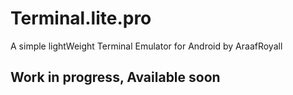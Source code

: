 # Terminal.lite.pro
A simple lightWeight Terminal Emulator for Android by AraafRoyall

## Work in progress, Available soon
